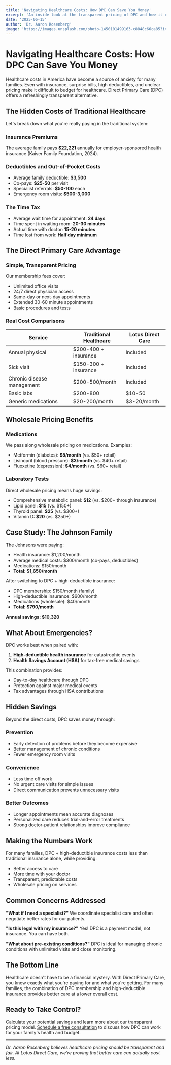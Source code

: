 ```yaml
---
title: 'Navigating Healthcare Costs: How DPC Can Save You Money'
excerpt: 'An inside look at the transparent pricing of DPC and how it compares to the confusing and often expensive insurance-based system.'
date: '2025-06-15'
author: 'Dr. Aaron Rosenberg'
image: 'https://images.unsplash.com/photo-1450101499163-c8848c66ca85?ixlib=rb-4.0.3&auto=format&fit=crop&w=1000&q=80'
---
```


# Navigating Healthcare Costs: How DPC Can Save You Money

Healthcare costs in America have become a source of anxiety for many families. Even with insurance, surprise bills, high deductibles, and unclear pricing make it difficult to budget for healthcare. Direct Primary Care (DPC) offers a refreshingly transparent alternative.

## The Hidden Costs of Traditional Healthcare

Let's break down what you're really paying in the traditional system:

### Insurance Premiums
The average family pays **$22,221** annually for employer-sponsored health insurance (Kaiser Family Foundation, 2024).

### Deductibles and Out-of-Pocket Costs
- Average family deductible: **$3,500**
- Co-pays: **$25-50** per visit
- Specialist referrals: **$50-100** each
- Emergency room visits: **$500-3,000**

### The Time Tax
- Average wait time for appointment: **24 days**
- Time spent in waiting room: **20-30 minutes**
- Actual time with doctor: **15-20 minutes**
- Time lost from work: **Half day minimum**

## The Direct Primary Care Advantage

### Simple, Transparent Pricing
Our membership fees cover:
- Unlimited office visits
- 24/7 direct physician access
- Same-day or next-day appointments
- Extended 30-60 minute appointments
- Basic procedures and tests

### Real Cost Comparisons

| Service | Traditional Healthcare | Lotus Direct Care |
|---------|----------------------|-------------------|
| Annual physical | $200-400 + insurance | Included |
| Sick visit | $150-300 + insurance | Included |
| Chronic disease management | $200-500/month | Included |
| Basic labs | $200-800 | $10-50 |
| Generic medications | $20-200/month | $3-20/month |

## Wholesale Pricing Benefits

### Medications
We pass along wholesale pricing on medications. Examples:
- Metformin (diabetes): **$5/month** (vs. $50+ retail)
- Lisinopril (blood pressure): **$3/month** (vs. $40+ retail)
- Fluoxetine (depression): **$4/month** (vs. $60+ retail)

### Laboratory Tests
Direct wholesale pricing means huge savings:
- Comprehensive metabolic panel: **$12** (vs. $200+ through insurance)
- Lipid panel: **$15** (vs. $150+)
- Thyroid panel: **$25** (vs. $300+)
- Vitamin D: **$20** (vs. $250+)

## Case Study: The Johnson Family

The Johnsons were paying:
- Health insurance: $1,200/month
- Average medical costs: $300/month (co-pays, deductibles)
- Medications: $150/month
- **Total: $1,650/month**

After switching to DPC + high-deductible insurance:
- DPC membership: $150/month (family)
- High-deductible insurance: $600/month
- Medications (wholesale): $40/month
- **Total: $790/month**

**Annual savings: $10,320**

## What About Emergencies?

DPC works best when paired with:
1. **High-deductible health insurance** for catastrophic events
2. **Health Savings Account (HSA)** for tax-free medical savings

This combination provides:
- Day-to-day healthcare through DPC
- Protection against major medical events
- Tax advantages through HSA contributions

## Hidden Savings

Beyond the direct costs, DPC saves money through:

### Prevention
- Early detection of problems before they become expensive
- Better management of chronic conditions
- Fewer emergency room visits

### Convenience
- Less time off work
- No urgent care visits for simple issues
- Direct communication prevents unnecessary visits

### Better Outcomes
- Longer appointments mean accurate diagnoses
- Personalized care reduces trial-and-error treatments
- Strong doctor-patient relationships improve compliance

## Making the Numbers Work

For many families, DPC + high-deductible insurance costs less than traditional insurance alone, while providing:
- Better access to care
- More time with your doctor
- Transparent, predictable costs
- Wholesale pricing on services

## Common Concerns Addressed

**"What if I need a specialist?"**
We coordinate specialist care and often negotiate better rates for our patients.

**"Is this legal with my insurance?"**
Yes! DPC is a payment model, not insurance. You can have both.

**"What about pre-existing conditions?"**
DPC is ideal for managing chronic conditions with unlimited visits and close monitoring.

## The Bottom Line

Healthcare doesn't have to be a financial mystery. With Direct Primary Care, you know exactly what you're paying for and what you're getting. For many families, the combination of DPC membership and high-deductible insurance provides better care at a lower overall cost.

## Ready to Take Control?

Calculate your potential savings and learn more about our transparent pricing model. [Schedule a free consultation](https://app.elationemr.com/book/lotusdirectcare) to discuss how DPC can work for your family's health and budget.

---

*Dr. Aaron Rosenberg believes healthcare pricing should be transparent and fair. At Lotus Direct Care, we're proving that better care can actually cost less.*
